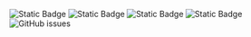 ![Static Badge](https://img.shields.io/badge/blacklists-61-000000) ![Static Badge](https://img.shields.io/badge/blacklisted-2890168-cc0000) ![Static Badge](https://img.shields.io/badge/whitelisted-2250-00CC00) ![Static Badge](https://img.shields.io/badge/streaming_blacklist-28107-000000) ![GitHub issues](https://img.shields.io/github/issues/fabriziosalmi/blacklists)
